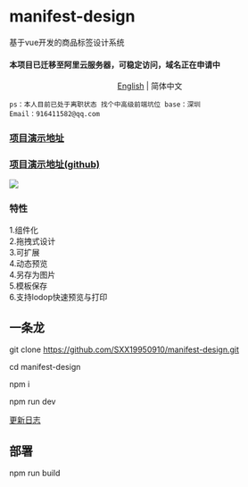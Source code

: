 # manifest-design
基于vue开发的商品标签设计系统
#### 本项目已迁移至阿里云服务器，可稳定访问，域名正在申请中
<div align="center"><a href="./README-en.md">English</a> | 简体中文</div>

``ps：本人目前已处于离职状态 找个中高级前端坑位 base：深圳``<br>
``Email：916411582@qq.com``

### [项目演示地址](https://120.24.218.188)

### [项目演示地址(github)](https://sxx19950910.github.io/manifest-design/)

[![](https://120.24.218.188/design/demo.png)]()

### 特性
1.组件化<br/>
2.拖拽式设计<br/>
3.可扩展<br/>
4.动态预览<br/>
4.另存为图片<br/>
5.模板保存<br/>
6.支持lodop快速预览与打印<br/>

## 一条龙
git clone https://github.com/SXX19950910/manifest-design.git <br/>

cd manifest-design<br/>

npm i<br/>

npm run dev

[更新日志](https://github.com/SXX19950910/manifest-design/blob/master/LOG.md)

## 部署
npm run build
